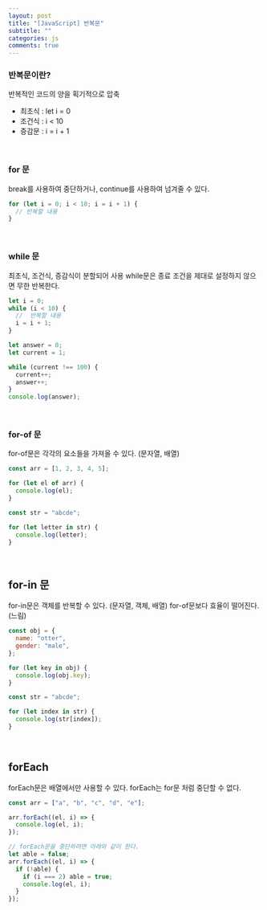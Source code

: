 ```yaml
---
layout: post
title: "[JavaScript] 반복문"
subtitle: ""
categories: js
comments: true
---
```


### 반복문이란?

반복적인 코드의 양을 획기적으로 압축

- 최초식 : let i = 0
- 조건식 : i < 10
- 증감문 : i = i + 1

<br>

### for 문

break를 사용하여 중단하거나, continue를 사용하여 넘겨줄 수 있다.

```js
for (let i = 0; i < 10; i = i + 1) {
  // 반복할 내용
}
```

<br>

### while 문

최초식, 조건식, 증감식이 분할되어 사용
while문은 종료 조건을 제대로 설정하지 않으면 무한 반복한다.

```js
let i = 0;
while (i < 10) {
  //  반복할 내용
  i = i + 1;
}
```

```js
let answer = 0;
let current = 1;

while (current !== 100) {
  current++;
  answer++;
}
console.log(answer);
```

<br>

### for-of 문

for-of문은 각각의 요소들을 가져올 수 있다. (문자열, 배열)

```js
const arr = [1, 2, 3, 4, 5];

for (let el of arr) {
  console.log(el);
}

const str = "abcde";

for (let letter in str) {
  console.log(letter);
}
```

<br>

## for-in 문

for-in문은 객체를 반복할 수 있다. (문자열, 객체, 배열)
for-of문보다 효율이 떨어진다. (느림)

```js
const obj = {
  name: "otter",
  gender: "male",
};

for (let key in obj) {
  console.log(obj.key);
}

const str = "abcde";

for (let index in str) {
  console.log(str[index]);
}
```

<br>

## forEach

forEach문은 배열에서만 사용할 수 있다.
forEach는 for문 처럼 중단할 수 없다.

```js
const arr = ["a", "b", "c", "d", "e"];

arr.forEach((el, i) => {
  console.log(el, i);
});

// forEach문을 중단하려면 아래와 같이 한다.
let able = false;
arr.forEach((el, i) => {
  if (!able) {
    if (i === 2) able = true;
    console.log(el, i);
  }
});
```
